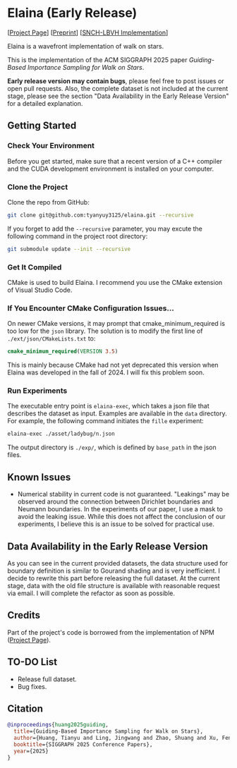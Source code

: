 # Elaina (Early Release)

[[Project Page](https://illumiart.net/the-guiding-stars)] [[Preprint](https://arxiv.org/abs/2410.18944)] [[SNCH-LBVH Implementation](https://github.com/tyanyuy3125/snch-lbvh)]

Elaina is a wavefront implementation of walk on stars.

This is the implementation of the ACM SIGGRAPH 2025 paper *Guiding-Based Importance Sampling for Walk on Stars*.

**Early release version may contain bugs**, please feel free to post issues or open pull requests. Also, the complete dataset is not included at the current stage, please see the section "Data Availability in the Early Release Version" for a detailed explanation.

## Getting Started

### Check Your Environment

Before you get started, make sure that a recent version of a C++ compiler and the CUDA development environment is installed on your computer.

### Clone the Project

Clone the repo from GitHub:

```bash
git clone git@github.com:tyanyuy3125/elaina.git --recursive
```

If you forget to add the `--recursive` parameter, you may excute the following command in the project root directory:

```bash
git submodule update --init --recursive
```

### Get It Compiled

CMake is used to build Elaina. I recommend you use the CMake extension of Visual Studio Code.

### If You Encounter CMake Configuration Issues...

On newer CMake versions, it may prompt that cmake_minimum_required is too low for the `json` library. The solution is to modify the first line of `./ext/json/CMakeLists.txt` to:

```cmake
cmake_minimum_required(VERSION 3.5)
```

This is mainly because CMake had not yet deprecated this version when Elaina was developed in the fall of 2024. I will fix this problem soon.

### Run Experiments

The executable entry point is `elaina-exec`, which takes a json file that describes the dataset as input. Examples are available in the `data` directory. For example, the following command initiates the `fille` experiment:

```bash
elaina-exec ./asset/ladybug/n.json
```

The output directory is `./exp/`, which is defined by `base_path` in the json files.

## Known Issues

* Numerical stability in current code is not guaranteed. "Leakings" may be observed around the connection between Dirichlet boundaries and Neumann boundaries. In the experiments of our paper, I use a mask to avoid the leaking issue. While this does not affect the conclusion of our experiments, I believe this is an issue to be solved for practical use.

## Data Availability in the Early Release Version

As you can see in the current provided datasets, the data structure used for boundary definition is similar to Gourand shading and is very inefficient. I decide to rewrite this part before releasing the full dataset. At the current stage, data with the old file structure is available with reasonable request via email. I will complete the refactor as soon as possible.

## Credits

Part of the project's code is borrowed from the implementation of NPM ([Project Page](https://neuropara.github.io/)).

## TO-DO List

* Release full dataset.
* Bug fixes.

## Citation

```bibtex
@inproceedings{huang2025guiding,
  title={Guiding-Based Importance Sampling for Walk on Stars},
  author={Huang, Tianyu and Ling, Jingwang and Zhao, Shuang and Xu, Feng},
  booktitle={SIGGRAPH 2025 Conference Papers},
  year={2025}
}
```
